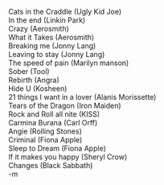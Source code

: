 Cats in the Craddle (Ugly Kid Joe)<br/>
In the end (Linkin Park)<br/>
Crazy (Aerosmith)<br/>
What it Takes (Aerosmith)<br/>
Breaking me (Jonny Lang)<br/>
Leaving to stay (Jonny Lang)<br/>
The speed of pain (Marilyn manson)<br/>
Sober (Tool)<br/>
Rebirth (Angra)<br/>
Hide U (Kosheen)<br/>
21 things I want in a lover (Alanis Morissette)<br/>
Tears of the Dragon (Iron Maiden)<br/>
Rock and Roll all nite (KISS)<br/>
Carmina Burana (Carl Orff)<br/>
Angie (Rolling Stones)<br/>
Criminal (Fiona Apple)<br/>
Sleep to Dream (Fiona Apple)<br/>
If it makes you happy (Sheryl Crow)<br/>
Changes (Black Sabbath)<br/>
-m